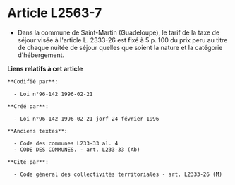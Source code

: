 # Article L2563-7

- Dans la commune de Saint-Martin (Guadeloupe), le tarif de la taxe de séjour visée à l'article L. 2333-26 est fixé à 5 p.
100 du prix peru au titre de chaque nuitée de séjour quelles que soient la nature et la catégorie d'hébergement.

**Liens relatifs à cet article**

	**Codifié par**:

	  - Loi n°96-142 1996-02-21

	**Créé par**:

	  - Loi n°96-142 1996-02-21 jorf 24 février 1996

	**Anciens textes**:

	  - Code des communes L233-33 al. 4
	  - CODE DES COMMUNES. - art. L233-33 (Ab)

	**Cité par**:

	  - Code général des collectivités territoriales - art. L2333-26 (M)
